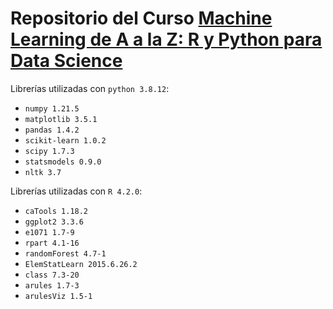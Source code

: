 # Repositorio del Curso [Machine Learning de A a la Z: R y Python para Data Science](https://cursos.frogamesformacion.com/courses/machine-learning-az/)

Librerías utilizadas con `python 3.8.12`:

* `numpy 1.21.5`
* `matplotlib 3.5.1`
* `pandas 1.4.2`
* `scikit-learn 1.0.2`
* `scipy 1.7.3`
* `statsmodels 0.9.0`
* `nltk 3.7`

Librerías utilizadas con `R 4.2.0`:

* `caTools 1.18.2`
* `ggplot2 3.3.6`
* `e1071 1.7-9`
* `rpart 4.1-16`
* `randomForest 4.7-1`
* `ElemStatLearn 2015.6.26.2`
* `class 7.3-20`
* `arules 1.7-3`
* `arulesViz 1.5-1`
